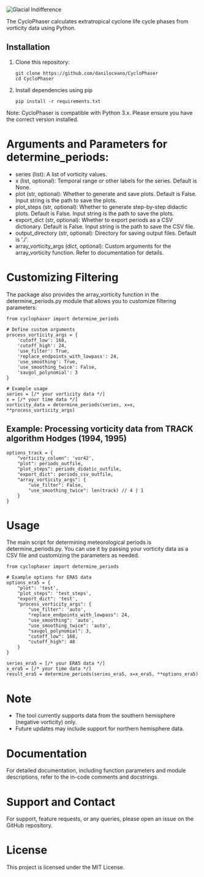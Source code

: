 
![Glacial Indifference](https://github.com/daniloceano/CycloPhaser/assets/56005607/35597b83-26fb-41ba-838d-f414ae540317)

The CycloPhaser calculates extratropical cyclone life cycle phases from vorticity data using Python.

## Installation

1. Clone this repository:

   ```
   git clone https://github.com/daniloceano/CycloPhaser
   cd CycloPhaser

2. Install dependencies using pip

   ```
   pip install -r requirements.txt

Note: CycloPhaser is compatible with Python 3.x. Please ensure you have the correct version installed.


# Arguments and Parameters for determine_periods:

- series (list): A list of vorticity values.
- x (list, optional): Temporal range or other labels for the series. Default is None.
- plot (str, optional): Whether to generate and save plots. Default is False. Input string is the path to save the plots.
- plot_steps (str, optional): Whether to generate step-by-step didactic plots. Default is False. Input string is the path to save the plots.
- export_dict (str, optional): Whether to export periods as a CSV dictionary. Default is False. Input string is the path to save the CSV file.
- output_directory (str, optional): Directory for saving output files. Default is './'.
- array_vorticity_args (dict, optional): Custom arguments for the array_vorticity function. Refer to documentation for details.


# Customizing Filtering

The package also provides the array_vorticity function in the determine_periods.py module that allows you to customize filtering parameters:

```
from cyclophaser import determine_periods

# Define custom arguments
process_vorticity_args = {
    'cutoff_low': 168,
    'cutoff_high': 24,
    'use_filter': True,
    'replace_endpoints_with_lowpass': 24,
    'use_smoothing': True,
    'use_smoothing_twice': False,
    'savgol_polynomial': 3
}

# Example usage
series = [/* your vorticity data */]
x = [/* your time data */]
vorticity_data = determine_periods(series, x=x, **process_vorticity_args)
```

## Example: Processing vorticity data from TRACK algorithm Hodges (1994, 1995)

```
options_track = {
    "vorticity_column": 'vor42',
    "plot": periods_outfile,
    "plot_steps": periods_didatic_outfile,
    "export_dict": periods_csv_outfile,
    "array_vorticity_args": {
        "use_filter": False,
        "use_smoothing_twice": len(track) // 4 | 1
    }
}
```

# Usage

The main script for determining meteorological periods is determine_periods.py. You can use it by passing your vorticity data as a CSV file and customizing the parameters as needed.

```
from cyclophaser import determine_periods

# Example options for ERA5 data
options_era5 = {
    "plot": 'test',
    "plot_steps": 'test_steps',
    "export_dict": 'test',
    "process_vorticity_args": {
        "use_filter": 'auto',
        "replace_endpoints_with_lowpass": 24,
        "use_smoothing": 'auto',
        "use_smoothing_twice": 'auto',
        "savgol_polynomial": 3,
        "cutoff_low": 168,
        "cutoff_high": 48
    }
}

series_era5 = [/* your ERA5 data */]
x_era5 = [/* your time data */]
result_era5 = determine_periods(series_era5, x=x_era5, **options_era5)
```

# Note

- The tool currently supports data from the southern hemisphere (negative vorticity) only.
- Future updates may include support for northern hemisphere data.

# Documentation

For detailed documentation, including function parameters and module descriptions, refer to the in-code comments and docstrings.

# Support and Contact

For support, feature requests, or any queries, please open an issue on the GitHub repository.

# License

This project is licensed under the MIT License.

